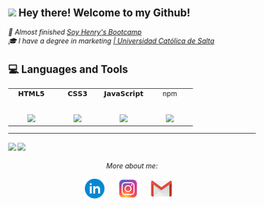 
<h2><img src="https://media.giphy.com/media/VgCDAzcKvsR6OM0uWg/giphy.gif" width="50"> Hey there! Welcome to my Github!</h2>

<p><em> 🚀 Almost finished <a href="https://www.soyhenry.com/"> Soy Henry's Bootcamp</a>
 </br> 🎓 I have a degree in marketing <a href="https://www.ucasal.edu.ar/">| Universidad Católica de Salta </a>
</em></p>


## 💻 Languages and Tools 

<table>
  <tbody>
    <tr valign="top">
      <td width="25%" align="center">
        <span>𝗛𝗧𝗠𝗟𝟱</span><br><br><br>
        <a src="https://www.w3schools.com/html/"><img src="https://img.icons8.com/color/48/000000/html-5.png"/></a>
      </td>
      <td width="25%" align="center">
        <span>𝗖𝗦𝗦𝟯</span><br><br><br>
        <a src="https://www.w3schools.com/css/"><img src="https://img.icons8.com/color/48/000000/css3.png"/></a>
      </td>
      <td width="25%" align="center">
        <span>𝗝𝗮𝘃𝗮𝗦𝗰𝗿𝗶𝗽𝘁</span><br><br><br>
     <a src="https://www.javascript.com/"><img src="https://img.icons8.com/color/48/000000/javascript.png"/></a>
      </td>
      <td width="25%" align="center">
        <span>npm</span><br><br><br>
<a src="https://www.npmjs.com/"><img src="https://img.icons8.com/color/48/000000/npm.png"/></a>
      </td>
    </tr>
  </tbody>
</table>
<hr>

  <h4>
 <img src="https://i.giphy.com/media/IdyAQJVN2kVPNUrojM/200.webp" width="50">   <img src="https://media.giphy.com/media/kH1DBkPNyZPOk0BxrM/giphy.gif" width="100">
  </h4>





<p align="center"> 
  <i> More about me: </i>
</p>
<p align="center">
<a href="https://www.linkedin.com/in/ximena-flores-berejnoi/"><img src="https://github.com/sarthak77/sarthak77/blob/master/icons/icons8-linkedin-circled-48.png" alt="LinkedIn"></a> &nbsp; &nbsp;
<a href="https://www.instagram.com/ximefloresberejnoi/"><img src="https://github.com/sarthak77/sarthak77/blob/master/icons/icons8-instagram-48.png" alt="Instagram"></a> &nbsp; &nbsp;
<a href="floresberejnoi@gmail.com"><img src="https://github.com/sarthak77/sarthak77/blob/master/icons/icons8-gmail-48.png" alt="Gmail"></a> &nbsp; &nbsp;
</p>

<!--https://icons8.com/icons/set/svg-->

<!--
**ximenafloresberejnoi/ximenafloresberejnoi** is a ✨ _special_ ✨ repository because its `README.md` (this file) appears on your GitHub profile.

Here are some ideas to get you started:

- 🔭 I’m currently working on ...
- 🌱 I’m currently learning ...
- 👯 I’m looking to collaborate on ...
- 🤔 I’m looking for help with ...
- 💬 Ask me about ...
- 📫 How to reach me: ...
- 😄 Pronouns: ...
- ⚡ Fun fact: ...
-->
